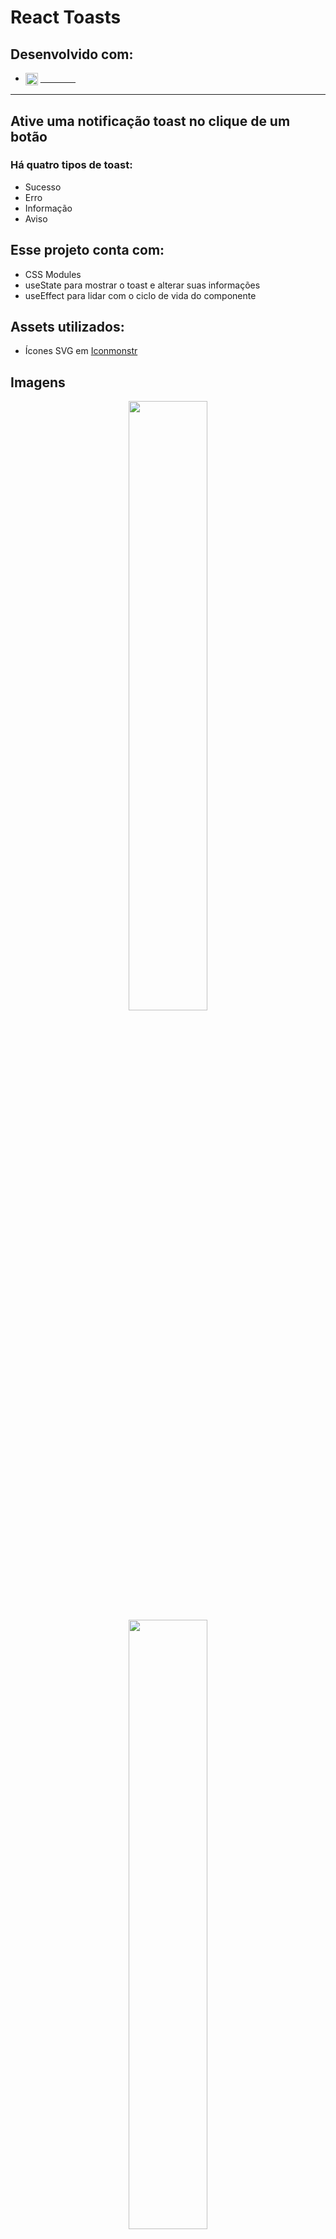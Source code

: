 # React Toasts
## Desenvolvido com: 
- <img width='20px' align='center' src='https://cdn.jsdelivr.net/gh/devicons/devicon/icons/react/react-original.svg'/> 
    <a href='https://reactjs.org/'>
        <strong style='color: #fdfdfd;'>ReactJS</strong>
    </a>
---

## Ative uma notificação toast no clique de um botão
### Há quatro tipos de toast:
- Sucesso
- Erro
- Informação
- Aviso

## Esse projeto conta com:
- CSS Modules
- useState para mostrar o toast e alterar suas informações
- useEffect para lidar com o ciclo de vida do componente

## Assets utilizados:
- Ícones SVG em <a href='https://iconmonstr.com/'>Iconmonstr</a>

## Imagens
<div align='center'>
    <img width='50%' src='https://res.cloudinary.com/dzugtpcap/image/upload/v1654799042/my-projects/react-toasts/1_f3tq3c.png'/>
</div>
<div align='center'>
    <img width='50%' src='https://res.cloudinary.com/dzugtpcap/image/upload/v1654799087/my-projects/react-toasts/2_xpwtpv.png'/>
</div>
<div align='center'>
    <img width='50%' src='https://res.cloudinary.com/dzugtpcap/image/upload/v1654799124/my-projects/react-toasts/3_mm7isy.png'/>
</div>
<div align='center'>
    <img width='50%' src='https://res.cloudinary.com/dzugtpcap/image/upload/v1654799159/my-projects/react-toasts/4_lo4gxb.png'/>
</div>
